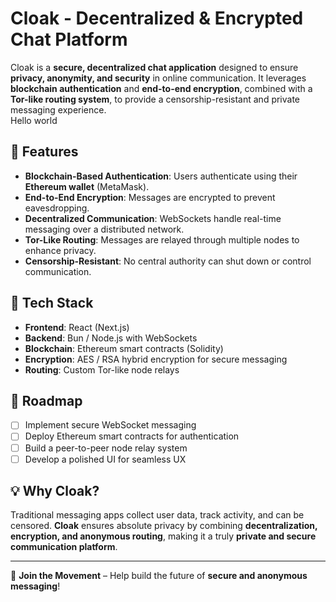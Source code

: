 # Cloak - Decentralized & Encrypted Chat Platform  

Cloak is a **secure, decentralized chat application** designed to ensure **privacy, anonymity, and security** in online communication. It leverages **blockchain authentication** and **end-to-end encryption**, combined with a **Tor-like routing system**, to provide a censorship-resistant and private messaging experience.  
Hello world
## 🚀 Features  

- **Blockchain-Based Authentication**: Users authenticate using their **Ethereum wallet** (MetaMask).  
- **End-to-End Encryption**: Messages are encrypted to prevent eavesdropping.  
- **Decentralized Communication**: WebSockets handle real-time messaging over a distributed network.  
- **Tor-Like Routing**: Messages are relayed through multiple nodes to enhance privacy.  
- **Censorship-Resistant**: No central authority can shut down or control communication.  

## 🔧 Tech Stack  

- **Frontend**: React (Next.js)  
- **Backend**: Bun / Node.js with WebSockets  
- **Blockchain**: Ethereum smart contracts (Solidity)  
- **Encryption**: AES / RSA hybrid encryption for secure messaging  
- **Routing**: Custom Tor-like node relays  

## 📌 Roadmap  

- [ ] Implement secure WebSocket messaging  
- [ ] Deploy Ethereum smart contracts for authentication  
- [ ] Build a peer-to-peer node relay system  
- [ ] Develop a polished UI for seamless UX  

## 💡 Why Cloak?  

Traditional messaging apps collect user data, track activity, and can be censored. **Cloak** ensures absolute privacy by combining **decentralization, encryption, and anonymous routing**, making it a truly **private and secure communication platform**.  

---

🚀 **Join the Movement** – Help build the future of **secure and anonymous messaging**!  
